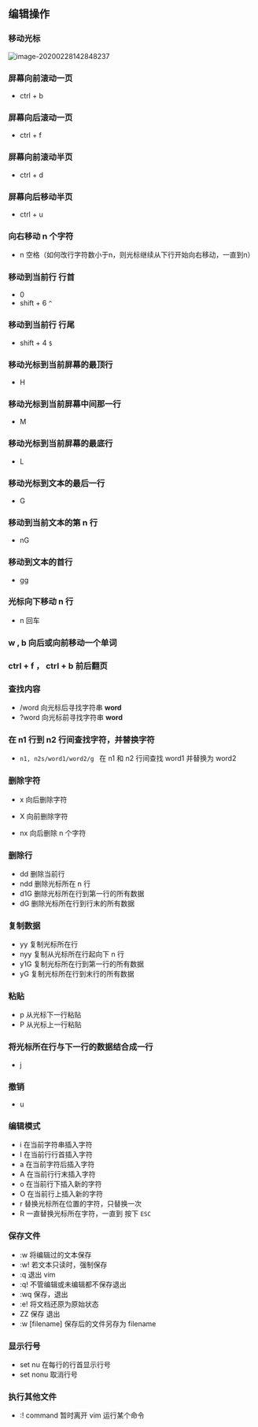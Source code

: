 ## 编辑操作

### 移动光标

![image-20200228142848237](https://gitee.com/xiaoxiunique/picgo-image/raw/master/image-20200228142848237.png)

### 屏幕向前滚动一页 

- ctrl + b

### 屏幕向后滚动一页

- ctrl + f

### 屏幕向前滚动半页

- ctrl + d

### 屏幕向后移动半页

- ctrl + u

### 向右移动 n 个字符

- n 空格（如何改行字符数小于n，则光标继续从下行开始向右移动，一直到n）

### 移动到当前行 行首

- 0 
- shift + 6 `^`

### 移动到当前行 行尾

- shift + 4 `$`

### 移动光标到当前屏幕的最顶行

- H

### 移动光标到当前屏幕中间那一行

- M

### 移动光标到当前屏幕的最底行

- L

### 移动光标到文本的最后一行

- G

### 移动到当前文本的第 n 行

- nG

### 移动到文本的首行

- gg

### 光标向下移动 n 行

- n 回车

### w , b 向后或向前移动一个单词

### ctrl + f ， ctrl + b 前后翻页

### 查找内容

- /word 向光标后寻找字符串 **word** 
- ?word 向光标前寻找字符串 **word**

### 在 n1 行到 n2 行间查找字符，并替换字符

- `n1, n2s/word1/word2/g ` 在 n1 和 n2 行间查找 word1 并替换为 word2

### 删除字符

- x 向后删除字符
- X 向前删除字符

- nx 向后删除 n 个字符

### 删除行

- dd 删除当前行
- ndd 删除光标所在 n 行
- d1G 删除光标所在行到第一行的所有数据
- dG 删除光标所在行到行末的所有数据

### 复制数据

- yy 复制光标所在行
- nyy 复制从光标所在行起向下 n 行
- y1G 复制光标所在行到第一行的所有数据
- yG 复制光标所在行到末行的所有数据

### 粘贴

- p 从光标下一行粘贴
- P 从光标上一行粘贴

### 将光标所在行与下一行的数据结合成一行

- j

### 撤销

- u

### 编辑模式

- i 在当前字符串插入字符
- I 在当前行行首插入字符
- a 在当前字符后插入字符
- A 在当前行行末插入字符
- o 在当前行下插入新的字符
- O 在当前行上插入新的字符
- r 替换光标所在位置的字符，只替换一次
- R 一直替换光标所在字符，一直到 按下 `ESC`

### 保存文件

- :w 将编辑过的文本保存
- :w! 若文本只读时，强制保存
- :q 退出 vim
- :q! 不管编辑或未编辑都不保存退出
- :wq 保存，退出
- :e! 将文档还原为原始状态
- ZZ 保存 退出
- :w [filename] 保存后的文件另存为 filename

### 显示行号

- set nu 在每行的行首显示行号
- set nonu 取消行号

### 执行其他文件

- :! command 暂时离开 vim 运行某个命令